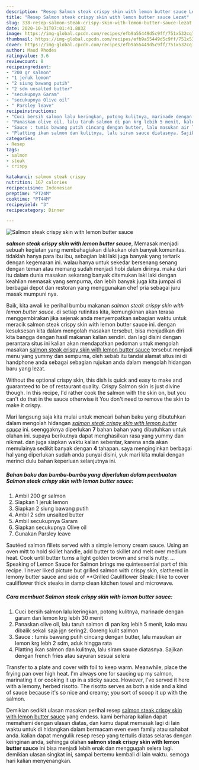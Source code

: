 ```yaml
---
description: "Resep Salmon steak crispy skin with lemon butter sauce Lezat"
title: "Resep Salmon steak crispy skin with lemon butter sauce Lezat"
slug: 338-resep-salmon-steak-crispy-skin-with-lemon-butter-sauce-lezat
date: 2020-10-31T07:01:41.883Z
image: https://img-global.cpcdn.com/recipes/efb9a55449d5c9ff/751x532cq70/salmon-steak-crispy-skin-with-lemon-butter-sauce-foto-resep-utama.jpg
thumbnail: https://img-global.cpcdn.com/recipes/efb9a55449d5c9ff/751x532cq70/salmon-steak-crispy-skin-with-lemon-butter-sauce-foto-resep-utama.jpg
cover: https://img-global.cpcdn.com/recipes/efb9a55449d5c9ff/751x532cq70/salmon-steak-crispy-skin-with-lemon-butter-sauce-foto-resep-utama.jpg
author: Maud Rhodes
ratingvalue: 3.6
reviewcount: 8
recipeingredient:
- "200 gr salmon"
- "1 jeruk lemon"
- "2 siung bawang putih"
- "2 sdm unsalted butter"
- "secukupnya Garam"
- "secukupnya Olive oil"
- " Parsley leave"
recipeinstructions:
- "Cuci bersih salmon lalu keringkan, potong kulitnya, marinade dengan garam dan lemon krg lebih 30 menit"
- "Panaskan olive oil, lalu taruh salmon di pan krg lebih 5 menit, kalo mau dibalik sekali saja jgn sering2. Goreng kulit salmon"
- "Sauce : tumis bawang putih cincang dengan butter, lalu masukan air lemon krg lebh 2 sdm, aduk hingga rata"
- "Platting ikan salmon dan kulitnya, lalu siram sauce diatasnya. Sajikan dengan french fries atau sayuran sesuai selera"
categories:
- Resep
tags:
- salmon
- steak
- crispy

katakunci: salmon steak crispy 
nutrition: 167 calories
recipecuisine: Indonesian
preptime: "PT24M"
cooktime: "PT44M"
recipeyield: "3"
recipecategory: Dinner

---
```



![Salmon steak crispy skin with lemon butter sauce](https://img-global.cpcdn.com/recipes/efb9a55449d5c9ff/751x532cq70/salmon-steak-crispy-skin-with-lemon-butter-sauce-foto-resep-utama.jpg)

<b><i>salmon steak crispy skin with lemon butter sauce</i></b>, Memasak menjadi sebuah kegiatan yang membahagiakan dilakukan oleh banyak komunitas. tidaklah hanya para ibu ibu, sebagian laki laki juga banyak yang tertarik dengan kegemaran ini. walau hanya untuk sekedar bersenang senang dengan teman atau memang sudah menjadi hobi dalam dirinya. maka dari itu dalam dunia masakan sekarang banyak ditemukan laki laki dengan keahlian memasak yang sempurna, dan lebih banyak juga kita jumpai di berbagai depot dan restoran yang menggunakan chef pria sebagai juru masak mumpuni nya.

Baik, kita awali ke perihal bumbu makanan <i>salmon steak crispy skin with lemon butter sauce</i>. di setiap rutinitas kita, kemungkinan akan terasa menggembirakan jika sejenak anda menyempatkan sebagian waktu untuk meracik salmon steak crispy skin with lemon butter sauce ini. dengan kesuksesan kita dalam mengolah masakan tersebut, bisa menjadikan diri kita bangga dengan hasil makanan kalian sendiri. dan lagi disini dengan perantara situs ini kalian akan mendapatkan pedoman untuk mengolah masakan <u>salmon steak crispy skin with lemon butter sauce</u> tersebut menjadi menu yang yummy dan sempurna, oleh sebab itu tandai alamat situs ini di handphone anda sebagai sebagian rujukan anda dalam mengolah hidangan baru yang lezat.

Without the optional crispy skin, this dish is quick and easy to make and guaranteed to be of restaurant quality. Crispy Salmon skin is just divine though. In this recipe, I&#39;d rather cook the salmon with the skin on, but you can&#39;t do that in the sauce otherwise it You don&#39;t need to remove the skin to make it crispy.


Mari langsung saja kita mulai untuk mencari bahan baku yang dibutuhkan dalam mengolah hidangan <u><i>salmon steak crispy skin with lemon butter sauce</i></u> ini. seenggaknya diperlukan <b>7</b> bahan bahan yang dibutuhkan untuk olahan ini. supaya berikutnya dapat menghasilkan rasa yang yummy dan nikmat. dan juga siapkan waktu kalian sebentar, karena anda akan memulainya sedikit banyak dengan <b>4</b> tahapan. saya menginginkan berbagai hal yang diperlukan sudah anda punyai disini, yuk mari kita mulai dengan merinci dulu bahan keperluan selanjutnya ini.

<!--inarticleads1-->

##### Bahan baku dan bumbu-bumbu yang diperlukan dalam pembuatan Salmon steak crispy skin with lemon butter sauce:

1. Ambil 200 gr salmon
1. Siapkan 1 jeruk lemon
1. Siapkan 2 siung bawang putih
1. Ambil 2 sdm unsalted butter
1. Ambil secukupnya Garam
1. Siapkan secukupnya Olive oil
1. Gunakan  Parsley leave


Sautéed salmon fillets served with a simple lemony cream sauce. Using an oven mitt to hold skillet handle, add butter to skillet and melt over medium heat. Cook until butter turns a light golden brown and smells nutty. …Speaking of Lemon Sauce for Salmon brings me quintessential part of this recipe. I never liked picture but grilled salmon with crispy skin, slathered in lemony butter sauce and side of **Grilled Cauliflower Steak: I like to cover cauliflower thick steaks in damp clean kitchen towel and microwave. 

<!--inarticleads2-->

##### Cara membuat Salmon steak crispy skin with lemon butter sauce:

1. Cuci bersih salmon lalu keringkan, potong kulitnya, marinade dengan garam dan lemon krg lebih 30 menit
1. Panaskan olive oil, lalu taruh salmon di pan krg lebih 5 menit, kalo mau dibalik sekali saja jgn sering2. Goreng kulit salmon
1. Sauce : tumis bawang putih cincang dengan butter, lalu masukan air lemon krg lebh 2 sdm, aduk hingga rata
1. Platting ikan salmon dan kulitnya, lalu siram sauce diatasnya. Sajikan dengan french fries atau sayuran sesuai selera


Transfer to a plate and cover with foil to keep warm. Meanwhile, place the frying pan over high heat. I&#39;m always one for saucing up my salmon, marinating it or cooking it up in a sticky sauce. However, I&#39;ve served it here with a lemony, herbed risotto. The risotto serves as both a side and a kind of sauce because it&#39;s so nice and creamy; you sort of scoop it up with the salmon. 

Demikian sedikit ulasan masakan perihal resep <u>salmon steak crispy skin with lemon butter sauce</u> yang endess. kami berharap kalian dapat memahami dengan ulasan diatas, dan kamu dapat memasak lagi di lain waktu untuk di hidangkan dalam bermacam even even family atau sahabat anda. kalian dapat mengulik resep resep yang tertulis diatas selaras dengan keinginan anda, sehingga olahan <b>salmon steak crispy skin with lemon butter sauce</b> ini bisa menjadi lebih enak dan menggugah selera lagi. demikian ulasan singkat ini, sampai bertemu kembali di lain waktu. semoga hari kalian menyenangkan.
